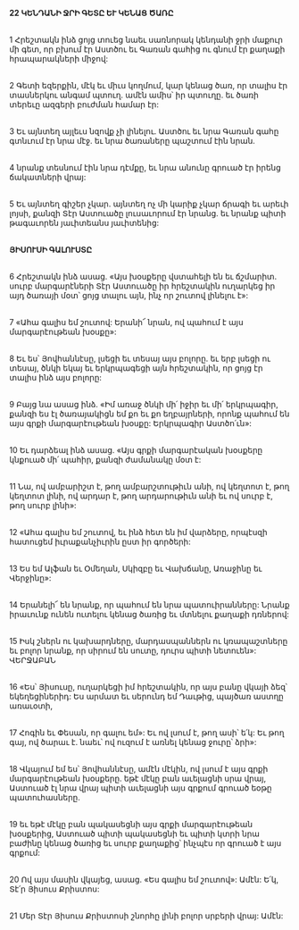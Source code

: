**22 ԿԵՆԴԱՆԻ ՋՐԻ ԳԵՏԸ ԵՒ ԿԵՆԱՑ ԾԱՌԸ**

\
 1 Հրեշտակն ինձ ցոյց տուեց նաեւ սառնորակ կենդանի ջրի մաքուր մի գետ, որ բխում էր Աստծու եւ Գառան գահից ու գնում էր քաղաքի հրապարակների միջով:

\
 2 Գետի եզերքին, մէկ եւ միւս կողմում, կար կենաց ծառ, որ տալիս էր տասներկու անգամ պտուղ. ամէն ամիս՝ իր պտուղը. եւ ծառի տերեւը ազգերի բուժման համար էր:

\
3 Եւ այնտեղ այլեւս նզովք չի լինելու. Աստծու եւ նրա Գառան գահը գտնւում էր նրա մէջ. եւ նրա ծառաները պաշտում էին նրան.

\
4 նրանք տեսնում էին նրա դէմքը, եւ նրա անունը գրուած էր իրենց ճակատների վրայ:

\
5 Եւ այնտեղ գիշեր չկար. այնտեղ ոչ մի կարիք չկար ճրագի եւ արեւի լոյսի, քանզի Տէր Աստուածը լուսաւորում էր նրանց. եւ նրանք պիտի թագաւորեն յաւիտեանս յաւիտենից:

\
**ՅԻՍՈՒՍԻ ԳԱԼՈՒՍՏԸ**

\
6 Հրեշտակն ինձ ասաց. «Այս խօսքերը վստահելի են եւ ճշմարիտ. սուրբ մարգարէների Տէր Աստուածը իր հրեշտակին ուղարկեց իր այդ ծառայի մօտ՝ ցոյց տալու այն, ինչ որ շուտով լինելու է»:

\
7 «Ահա գալիս եմ շուտով: Երանի՜ նրան, ով պահում է այս մարգարէութեան խօսքը»:

\
8 Եւ ես՝ Յովհաննէսը, լսեցի եւ տեսայ այս բոլորը. եւ երբ լսեցի ու տեսայ, ծնկի եկայ եւ երկրպագեցի այն հրեշտակին, որ ցոյց էր տալիս ինձ այս բոլորը:

\
9 Բայց նա ասաց ինձ. «Իմ առաջ ծնկի մի՛ իջիր եւ մի՛ երկրպագիր, քանզի ես էլ ծառայակիցն եմ քո եւ քո եղբայրների, որոնք պահում են այս գրքի մարգարէութեան խօսքը: Երկրպագիր Աստծո՛ւն»:

\
10 Եւ դարձեալ ինձ ասաց. «Այս գրքի մարգարէական խօսքերը կնքուած մի՛ պահիր, քանզի ժամանակը մօտ է:

\
11 Նա, ով ամբարիշտ է, թող ամբարշտութիւն անի, ով կեղտոտ է, թող կեղտոտ լինի, ով արդար է, թող արդարութիւն անի եւ ով սուրբ է, թող սուրբ լինի»:

\
12 «Ահա գալիս եմ շուտով, եւ ինձ հետ են իմ վարձերը, որպէսզի հատուցեմ իւրաքանչիւրին ըստ իր գործերի:

\
13 Ես եմ Ալֆան եւ Օմեղան, Սկիզբը եւ Վախճանը, Առաջինը եւ Վերջինը»:

\
14 Երանելի՜ են նրանք, որ պահում են նրա պատուիրանները: Նրանք իրաւունք ունեն ուտելու կենաց ծառից եւ մտնելու քաղաքի դռներով:

\
15 Իսկ շներն ու կախարդները, մարդասպաններն ու կռապաշտները եւ բոլոր նրանք, որ սիրում են սուտը, դուրս պիտի նետուեն»:
ՎԵՐՋԱԲԱՆ

\
16 «Ես՝ Յիսուսը, ուղարկեցի իմ հրեշտակին, որ այս բանը վկայի ձեզ՝ եկեղեցիներիդ: Ես արմատ եւ սերունդ եմ Դաւթից, պայծառ աստղը առաւօտի,

\
17 Հոգին եւ Փեսան, որ գալու եմ»: Եւ ով լսում է, թող ասի՝ ե՛կ: Եւ թող գայ, ով ծարաւ է. նաեւ՝ ով ուզում է առնել կենաց ջուրը՝ ձրի»:

\
18 Վկայում եմ ես՝ Յովհաննէսը, ամէն մէկին, ով լսում է այս գրքի մարգարէութեան խօսքերը. եթէ մէկը բան աւելացնի սրա վրայ, Աստուած էլ նրա վրայ պիտի աւելացնի այս գրքում գրուած եօթը պատուհասները.

\
19 եւ եթէ մէկը բան պակասեցնի այս գրքի մարգարէութեան խօսքերից, Աստուած պիտի պակասեցնի եւ պիտի կտրի նրա բաժինը կենաց ծառից եւ սուրբ քաղաքից՝ ինչպէս որ գրուած է այս գրքում:

\
20 Ով այս մասին վկայեց, ասաց. «Ես գալիս եմ շուտով»: Ամէն: Ե՛կ, Տէ՛ր Յիսուս Քրիստոս:

\
21 Մեր Տէր Յիսուս Քրիստոսի շնորհը լինի բոլոր սրբերի վրայ: Ամէն:

